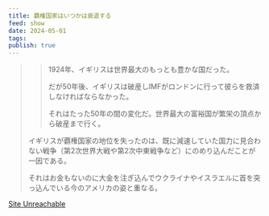 ```yaml
---
title: 覇権国家はいつかは衰退する
feed: show
date: 2024-05-01
tags: 
publish: true
---
```


> > 1924年、イギリスは世界最大のもっとも豊かな国だった。 
> > 
> > だが50年後、イギリスは破産しIMFがロンドンに行って彼らを救済しなければならなかった。 
> > 
> > それはたった50年の間の変化だ。世界最大の富裕国が繁栄の頂点から破産まで行く。 
> 
> イギリスが覇権国家の地位を失ったのは、既に減速していた国力に見合わない戦争（第2次世界大戦や第2次中東戦争など）にのめり込んだことが一因である。 
> 
> それはお金もないのに大金を注ぎ込んでウクライナやイスラエルに首を突っ込んでいる今のアメリカの姿と重なる。

[Site Unreachable](https://www.globalmacroresearch.org/jp/archives/48185)
